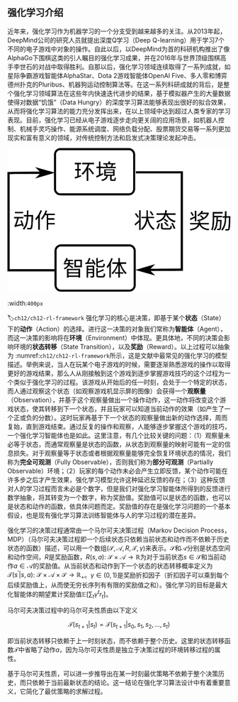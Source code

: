 ## 强化学习介绍

近年来，强化学习作为机器学习的一个分支受到越来越多的关注。从2013年起，DeepMind公司的研究人员就提出深度Q学习（Deep Q-learning）用于学习7个不同的电子游戏中对象的操作。自此以后，以DeepMind为首的科研机构推出了像AlphaGo下围棋这类的引人瞩目的强化学习成果，并在2016年与世界顶级围棋高手李世石的对战中取得胜利。自那以后，强化学习领域连续取得了一系列成就，如星际争霸游戏智能体AlphaStar、Dota 2游戏智能体OpenAI Five、多人零和博弈德州扑克的Pluribus、机器狗运动控制算法等。在这一系列科研成就的背后，是整个强化学习领域算法在这些年内快速迭代进步的结果，基于模拟器产生的大量数据使得对数据“饥饿”（Data Hungry）的深度学习算法能够表现出很好的拟合效果，从而将强化学习算法的能力充分发挥出来，在以上领域中达到超过人类专家的学习表现。目前，强化学习已经从电子游戏逐步走向更关阔的应用场景，如机器人控制、机械手灵巧操作、能源系统调度、网络负载分配、股票期货交易等一系列更加现实和富有意义的领域，对传统控制方法和启发式决策理论发起冲击。

![强化学习框架](../img/ch12/ch12-rl.png)

:width:`400px`

:label:`ch12/ch12-rl-framework`
强化学习的核心是决策，即基于某个**状态**（State）下的**动作**（Action）的选择。进行这一决策的对象我们常称为**智能体**（Agent），而这一决策的影响将在**环境**（Environment）中体现。更具体地，不同的决策会影响环境的**状态转移**（State Transition），以及**奖励**（Reward）。以上过程可以抽象为 :numref:`ch12/ch12-rl-framework`所示，这是文献中最常见的强化学习的模型描述。举例来说，当人在玩某个电子游戏的时候，需要逐渐熟悉游戏的操作以取得更好的游戏结果，那么人从刚接触到这个游戏到逐步掌握游戏技巧的这个过程为一个类似于强化学习的过程。该游戏从开始后的任一时刻，会处于一个特定的状态，而人通过观察这个状态（如观察游戏机显示屏的图像）会获得一个**观察量**（Observation），并基于这个观察量做出一个操作动作，这一动作将改变这个游戏状态，使其转移到下一个状态，并且玩家可以知道当前动作的效果（如产生了一个正或负的分数）。这时玩家再基于下一个状态的观察量做出新的动作选择，周而复始，直到游戏结束。通过反复的操作和观察，人能够逐步掌握这个游戏的技巧，一个强化学习智能体也是如此。这里注意，有几个比较关键的问题：（1）观察量未必等于状态，而通常观察量是状态的函数，从状态到观察量的映射可能有一定的信息损失。对于观察量等于状态或者根据观察量能够完全恢复环境状态的情况，我们称为**完全可观测**（Fully Observable），否则我们称为**部分可观测**（Partially Observable）环境；（2）玩家的每个动作未必会产生立即反馈，某个动作可能在许多步之后才产生效果，强化学习模型允许这种延迟反馈的存在；（3）这种反馈对人的学习过程而言未必是个数字，但是我们对强化学习智能体所得到的反馈进行数学抽象，将其转变为一个数字，称为奖励值。奖励值可以是状态的函数，也可以是状态和动作的函数，依具体问题而定。奖励值的存在是强化学习问题的一个基本假设，也是现有强化学习算法训练智能体与人的学习过程的潜在差异。

强化学习的决策过程通常由一个马尔可夫决策过程（Markov Decision Process，MDP）（马尔可夫决策过程即一个后续状态只依赖当前状态和动作而不依赖于历史状态的函数）描述，可以用一个数组$(\mathcal{S}, \mathcal{A}, R, \mathcal{T}, \gamma)$来表示。$\mathcal{S}$和$\mathcal{A}$分别是状态空间和动作空间，$R$是奖励函数，$R(s,a)$: $\mathcal{S}\times \mathcal{A}\rightarrow \mathbb{R}$为对于当前状态$s\in\mathcal{S}$和当前动作$a\in\mathcal{A}$的奖励值。从当前状态和动作到下一个状态的状态转移概率定义为$\mathcal{T}(s^\prime|s,a)$: $\mathcal{S}\times\mathcal{A}\times\mathcal{S}\rightarrow \mathbb{R}_+$。$\gamma\in(0,1)$是奖励折扣因子（折扣因子可以乘到每个后续奖励值上，从而使无穷长序列有有限的奖励值之和）。强化学习的目标是最大化智能体的期望累计奖励值$\mathbb{E}[\sum_t \gamma^t r_t]$。

马尔可夫决策过程中的马尔可夫性质由以下定义

$$
\mathcal{T}(s_{t+1}|s_t) = \mathcal{T}(s_{t+1}|s_0, s_1, s_2, \dots, s_t)
$$

即当前状态转移只依赖于上一时刻状态，而不依赖于整个历史。这里的状态转移函数$\mathcal{T}$中省略了动作$a$，因为马尔可夫性质是独立于决策过程的环境转移过程的属性。

基于马尔可夫性质，可以进一步推导出在某一时刻最优策略不依赖于整个决策历史，而只依赖于当前最新状态的结论。这一结论在强化学习算法设计中有着重要意义，它简化了最优策略的求解过程。